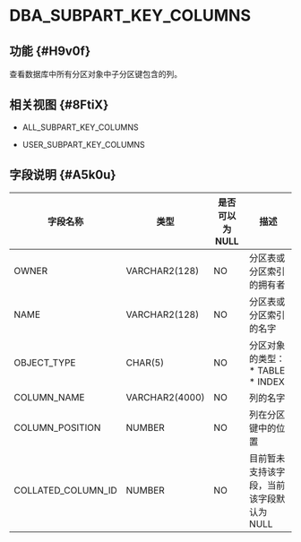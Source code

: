 DBA_SUBPART_KEY_COLUMNS 
============================================



功能 {#H9v0f}
-----------

查看数据库中所有分区对象中子分区键包含的列。

相关视图 {#8FtiX}
-------------

* ALL_SUBPART_KEY_COLUMNS

  

* USER_SUBPART_KEY_COLUMNS

  




字段说明 {#A5k0u}
-------------



|      **字段名称**      |     **类型**     | **是否可以为 NULL** |                                                              **描述**                                                              |
|--------------------|----------------|----------------|----------------------------------------------------------------------------------------------------------------------------------|
| OWNER              | VARCHAR2(128)  | NO             | 分区表或分区索引的拥有者                                                                                                                     |
| NAME               | VARCHAR2(128)  | NO             | 分区表或分区索引的名字                                                                                                                      |
| OBJECT_TYPE        | CHAR(5)        | NO             | 分区对象的类型： * TABLE   * INDEX    |
| COLUMN_NAME        | VARCHAR2(4000) | NO             | 列的名字                                                                                                                             |
| COLUMN_POSITION    | NUMBER         | NO             | 列在分区键中的位置                                                                                                                        |
| COLLATED_COLUMN_ID | NUMBER         | NO             | 目前暂未支持该字段，当前该字段默认为 NULL                                                                                                          |



